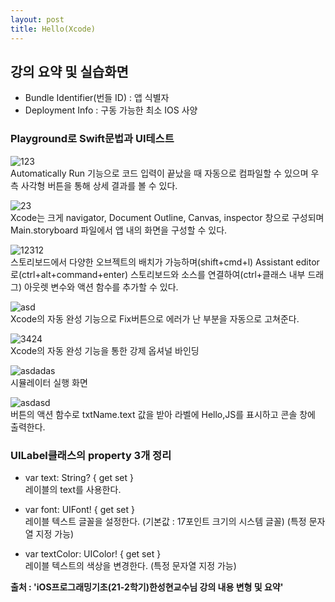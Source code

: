 ```yaml
---
layout: post
title: Hello(Xcode)
---
```


## 강의 요약 및 실습화면
- Bundle Identifier(번들 ID) : 앱 식별자   
- Deployment Info : 구동 가능한 최소 IOS 사양       
### Playground로 Swift문법과 UI테스트      
![123](https://user-images.githubusercontent.com/90169862/140778559-22eb91b1-47ba-4fa4-a419-19bea88abb47.JPG)      
Automatically Run 기능으로 코드 입력이 끝났을 때 자동으로 컴파일할 수 있으며  우측 사각형 버튼을 통해 상세 결과를 볼 수 있다.  

![23](https://user-images.githubusercontent.com/90169862/140778722-80045463-aa40-481a-a12e-5df8b31d2e6d.JPG)    
Xcode는 크게 navigator, Document Outline, Canvas, inspector 창으로 구성되며 Main.storyboard 파일에서 앱 내의 화면을 구성할 수 있다.  
  
![12312](https://user-images.githubusercontent.com/90169862/140779019-b20364cf-3304-4803-9e35-fdf6f014d3d8.JPG)    
스토리보드에서 다양한 오브젝트의 배치가 가능하며(shift+cmd+l) Assistant editor로(ctrl+alt+command+enter) 스토리보드와 소스를 연결하여(ctrl+클래스 내부 드래그) 아웃렛 변수와 액션 함수를 추가할 수 있다.   
 
![asd](https://user-images.githubusercontent.com/90169862/140779141-c078626f-3c47-43b9-8e4b-400d06498030.JPG)    
Xcode의 자동 완성 기능으로 Fix버튼으로 에러가 난 부분을 자동으로 고쳐준다.  
  
![3424](https://user-images.githubusercontent.com/90169862/140779351-3d707d95-da10-4c69-898f-012e8adb5b65.JPG)  
Xcode의 자동 완성 기능을 통한 강제 옵셔널 바인딩    
  
![asdadas](https://user-images.githubusercontent.com/90169862/140779412-36f41d2f-6f77-4fb3-b7bb-035a9fd1d2fd.JPG)    
시뮬레이터 실행 화면  
  
![asdasd](https://user-images.githubusercontent.com/90169862/140779488-884f4903-a692-4c3f-8258-78a3794a463e.JPG)    
버튼의 액션 함수로 txtName.text 값을 받아 라벨에 Hello,JS를 표시하고 콘솔 창에 출력한다.   
  

### UILabel클래스의 property 3개 정리  
- var text: String? { get set }        
레이블의 text를 사용한다.    

- var font: UIFont! { get set }        
레이블 텍스트 글꼴을 설정한다. (기본값 : 17포인트 크기의 시스템 글꼴) (특정 문자열 지정 가능)  

- var textColor: UIColor! { get set }    
레이블 텍스트의 색상을 변경한다. (특정 문자열 지정 가능)  
  
__출처 : 'iOS프로그래밍기초(21-2학기)한성현교수님 강의 내용 변형 및 요약'__    
